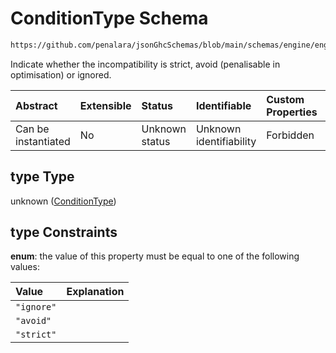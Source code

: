 # ConditionType Schema

```txt
https://github.com/penalara/jsonGhcSchemas/blob/main/schemas/engine/engineSpecification.schema.json#/definitions/maxContinuousTeaching/properties/type
```

Indicate whether the incompatibility is strict, avoid (penalisable in optimisation) or ignored.

| Abstract            | Extensible | Status         | Identifiable            | Custom Properties | Additional Properties | Access Restrictions | Defined In                                                                                               |
| :------------------ | :--------- | :------------- | :---------------------- | :---------------- | :-------------------- | :------------------ | :------------------------------------------------------------------------------------------------------- |
| Can be instantiated | No         | Unknown status | Unknown identifiability | Forbidden         | Allowed               | none                | [engineSpecification.schema.json\*](../../../out/engineSpecification.schema.json "open original schema") |

## type Type

unknown ([ConditionType](enginespecification-definitions-maxcontinuousteaching-properties-conditiontype.md))

## type Constraints

**enum**: the value of this property must be equal to one of the following values:

| Value      | Explanation |
| :--------- | :---------- |
| `"ignore"` |             |
| `"avoid"`  |             |
| `"strict"` |             |
